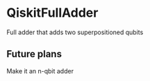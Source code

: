 # QiskitFullAdder

Full adder that adds two superpositioned qubits


## Future plans
Make it an n-qbit adder
